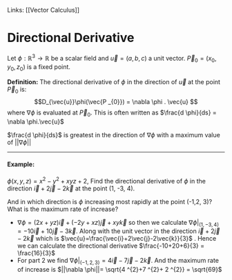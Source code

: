 Links: [[Vector Calculus]]

# Directional Derivative

Let $\phi : \mathbb{R}^{3} \rightarrow \mathbb{R}$ be a scalar field and $\vec{u} = (a,b,c)$ a unit vector. $\vec{P}_{0} = (x_{0}, y_{0}, z_{0})$ is a fixed point.

**Definition:** The directional derivative of $\phi$ in the direction of $\vec{u}$ at the point $\vec{P}_{0}$ is: $$D_{\vec{u}}\phi(\vec{P _{0}}) = \nabla \phi . \vec{u} $$ where $\nabla \phi$ is evaluated at $\vec{P}_{0}$. This is often written as $\frac{d \phi}{ds} = \nabla \phi.\vec{u}$

$\frac{d \phi}{ds}$ is greatest in the direction of $\nabla \phi$ with a maximum value of $||\nabla \phi||$

---

#### Example:
$\phi(x, y, z) = x^{2}-y^{2}+xyz+2$, Find the directional derivative of $\phi$ in the direction $\vec{i}+2 \vec{j}-2 \vec{k}$ at the point (1, -3, 4).

And in which direction is $\phi$ increasing most rapidly at the point (-1,2, 3)? What is the maximum rate of increase?

- $\nabla \phi = (2x+yz)\vec{i} + (-2y+xz)\vec{j}+xy \vec{k}$ so then we calculate $\nabla \phi | _{(1, -3, 4)} = -10 \vec{i} +10\vec{j}-3\vec{k}$. Along with the unit vector in the direction $\vec{i}+2\vec{j}-2\vec{k}$ which is $\vec{u}=\frac{\vec{i}+2\vec{j}-2\vec{k}}{3}$ . Hence we can calculate the directional derivative $\frac{-10+20+6}{3} = \frac{16}{3}$
- For part 2 we find $\nabla \phi | _{(-1,2,3)}= 4\vec{i}-7\vec{j}-2\vec{k}$. And the maximum rate of increase is $||\nabla \phi||= \sqrt{4 ^{2}+7 ^{2}+ 2 ^{2}} = \sqrt{69}$

